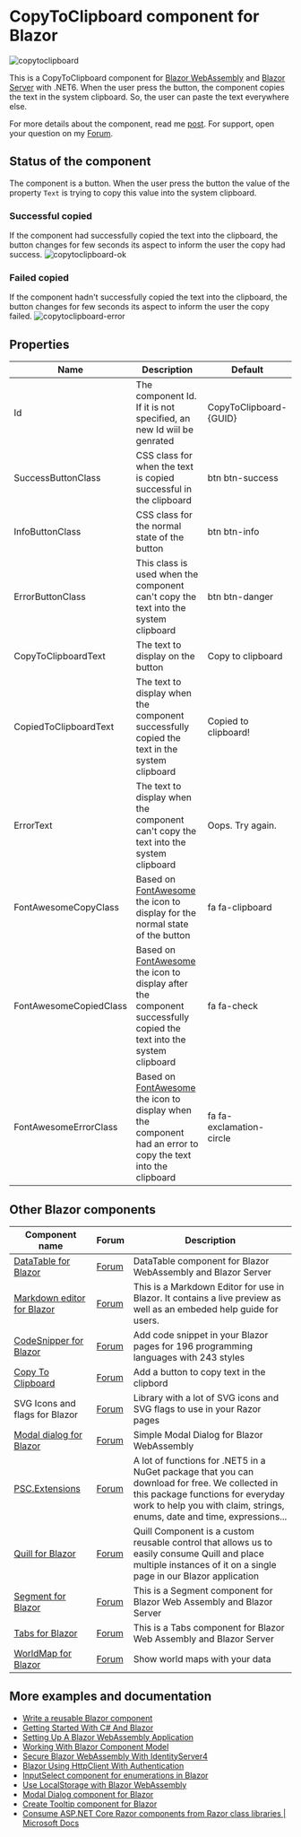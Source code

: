 # CopyToClipboard component for Blazor
![copytoclipboard](https://user-images.githubusercontent.com/9497415/149394222-033ec846-eb5d-4f34-9968-aafb5fc38f96.png)

This is a CopyToClipboard component for [Blazor WebAssembly](https://www.puresourcecode.com/tag/blazor-webassembly/) and [Blazor Server](https://www.puresourcecode.com/tag/blazor-server/) with .NET6.
When the user press the button, the component copies the text in the system clipboard. So, the user can paste the text everywhere else.

For more details about the component, read me [post](https://www.puresourcecode.com/dotnet/blazor/copy-to-clipboard-component-for-blazor/). For support, open your question on my [Forum](https://www.puresourcecode.com/forum/copytoclipboard/).

## Status of the component
The component is a button. When the user press the button the value of the property `Text` is trying to copy this value into the system clipboard.

### Successful copied
If the component had successfully copied the text into the clipboard, the button changes for few seconds its aspect to inform the user the copy had success.
![copytoclipboard-ok](https://user-images.githubusercontent.com/9497415/149396754-e2014f5e-a982-4688-86b6-772e8c62c33c.gif)

### Failed copied
If the component hadn't successfully copied the text into the clipboard, the button changes for few seconds its aspect to inform the user the copy failed.
![copytoclipboard-error](https://user-images.githubusercontent.com/9497415/149396769-e54774e5-83ce-45ae-89aa-dd9847172a77.gif)

## Properties
| Name | Description | Default |
|------|-------------|---------|
| Id   | The component Id. If it is not specified, an new Id wiil be genrated | CopyToClipboard-{GUID} |
| SuccessButtonClass | CSS class for when the text is copied successful in the clipboard | btn btn-success |
| InfoButtonClass | CSS class for the normal state of the button | btn btn-info |
| ErrorButtonClass | This class is used when the component can't copy the text into the system clipboard | btn btn-danger |
| CopyToClipboardText | The text to display on the button | Copy to clipboard |
| CopiedToClipboardText | The text to display when the component successfully copied the text in the system clipboard | Copied to clipboard! |
| ErrorText | The text to display when the component can't copy the text into the system clipboard | Oops. Try again. |
| FontAwesomeCopyClass | Based on [FontAwesome](https://fontawesome.com/) the icon to display for the normal state of the button | fa fa-clipboard |
| FontAwesomeCopiedClass | Based on [FontAwesome](https://fontawesome.com/) the icon to display after the component successfully copied the text into the system clipboard | fa fa-check |
| FontAwesomeErrorClass | Based on [FontAwesome](https://fontawesome.com/) the icon to display when the component had an error to copy the text into the clipboard | fa fa-exclamation-circle |

## Other Blazor components

| Component name | Forum | Description |
|---|---|---|
| [DataTable for Blazor](https://www.puresourcecode.com/dotnet/net-core/datatable-component-for-blazor/) | [Forum](https://www.puresourcecode.com/forum/forum/datatables/) | DataTable component for Blazor WebAssembly and Blazor Server |
| [Markdown editor for Blazor](https://www.puresourcecode.com/dotnet/blazor/markdown-editor-with-blazor/) | [Forum](https://www.puresourcecode.com/forum/forum/markdown-editor-for-blazor/) |  This is a Markdown Editor for use in Blazor. It contains a live preview as well as an embeded help guide for users. |
| [CodeSnipper for Blazor](https://www.puresourcecode.com/dotnet/blazor/code-snippet-component-for-blazor/) | [Forum](https://www.puresourcecode.com/forum/codesnippet-for-blazor/) | Add code snippet in your Blazor pages for 196 programming languages with 243 styles |
| [Copy To Clipboard](https://www.puresourcecode.com/dotnet/blazor/copy-to-clipboard-component-for-blazor/) | [Forum](https://www.puresourcecode.com/forum/copytoclipboard/) | Add a button to copy text in the clipbord | 
| SVG Icons and flags for Blazor | [Forum](https://www.puresourcecode.com/forum/icons-and-flags-for-blazor/) | Library with a lot of SVG icons and SVG flags to use in your Razor pages |
| [Modal dialog for Blazor](https://www.puresourcecode.com/dotnet/blazor/modal-dialog-component-for-blazor/) | [Forum](https://www.puresourcecode.com/forum/forum/modal-dialog-for-blazor/) |  Simple Modal Dialog for Blazor WebAssembly |
| [PSC.Extensions](https://www.puresourcecode.com/dotnet/net-core/a-lot-of-functions-for-net5/) | [Forum](https://www.puresourcecode.com/forum/forum/psc-extensions/) |  A lot of functions for .NET5 in a NuGet package that you can download for free. We collected in this package functions for everyday work to help you with claim, strings, enums, date and time, expressions... |
| [Quill for Blazor](https://www.puresourcecode.com/dotnet/blazor/create-a-blazor-component-for-quill/) | [Forum](https://www.puresourcecode.com/forum/forum/quill-for-blazor/) |  Quill Component is a custom reusable control that allows us to easily consume Quill and place multiple instances of it on a single page in our Blazor application |
| [Segment for Blazor](https://www.puresourcecode.com/dotnet/blazor/segment-control-for-blazor/) | [Forum](https://www.puresourcecode.com/forum/forum/segments-for-blazor/) |  This is a Segment component for Blazor Web Assembly and Blazor Server |
| [Tabs for Blazor](https://www.puresourcecode.com/dotnet/blazor/tabs-control-for-blazor/) | [Forum](https://www.puresourcecode.com/forum/forum/tabs-for-blazor/) |  This is a Tabs component for Blazor Web Assembly and Blazor Server |
| [WorldMap for Blazor]() | [Forum](https://www.puresourcecode.com/forum/worldmap-for-blazor/) | Show world maps with your data |

## More examples and documentation
*   [Write a reusable Blazor component](https://www.puresourcecode.com/dotnet/blazor/write-a-reusable-blazor-component/)
*   [Getting Started With C# And Blazor](https://www.puresourcecode.com/dotnet/net-core/getting-started-with-c-and-blazor/)
*   [Setting Up A Blazor WebAssembly Application](https://www.puresourcecode.com/dotnet/blazor/setting-up-a-blazor-webassembly-application/)
*   [Working With Blazor Component Model](https://www.puresourcecode.com/dotnet/blazor/working-with-blazors-component-model/)
*   [Secure Blazor WebAssembly With IdentityServer4](https://www.puresourcecode.com/dotnet/blazor/secure-blazor-webassembly-with-identityserver4/)
*   [Blazor Using HttpClient With Authentication](https://www.puresourcecode.com/dotnet/blazor/blazor-using-httpclient-with-authentication/)
*   [InputSelect component for enumerations in Blazor](https://www.puresourcecode.com/dotnet/blazor/inputselect-component-for-enumerations-in-blazor/)
*   [Use LocalStorage with Blazor WebAssembly](https://www.puresourcecode.com/dotnet/blazor/use-localstorage-with-blazor-webassembly/)
*   [Modal Dialog component for Blazor](https://www.puresourcecode.com/dotnet/blazor/modal-dialog-component-for-blazor/)
*   [Create Tooltip component for Blazor](https://www.puresourcecode.com/dotnet/blazor/create-tooltip-component-for-blazor/)
*   [Consume ASP.NET Core Razor components from Razor class libraries | Microsoft Docs](https://docs.microsoft.com/en-us/aspnet/core/blazor/components/class-libraries?view=aspnetcore-5.0&tabs=visual-studio)
